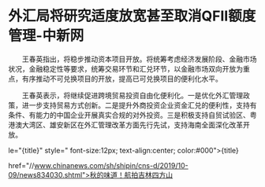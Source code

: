 # 外汇局将研究适度放宽甚至取消QFII额度管理-中新网

　　王春英指出，将稳步推动资本项目开放。将统筹考虑经济发展阶段、金融市场状况，金融稳定性等要求，统筹交易环节和汇兑环节，以金融市场双向开放为重点，有序推动不可兑换项目的开放，提高已可兑换项目的便利化水平。

　　王春英表示，将继续促进跨境贸易投资自由化便利化。一是优化外汇管理政策，进一步支持贸易方式创新。二是提升外商投资企业资金汇兑的便利性，支持有条件、有能力的中国企业开展真实合规的对外投资。三是积极支持自贸试验区、粤港澳大湾区、雄安新区在外汇管理改革方面先行先试，支持海南全面深化改革开放。

le="{title}" style=" font-size:12px; text-align:center; color:#000">{title}

href="//www.chinanews.com/sh/shipin/cns-d/2019/10-09/news834030.shtml">秋的味道！航拍吉林四方山
